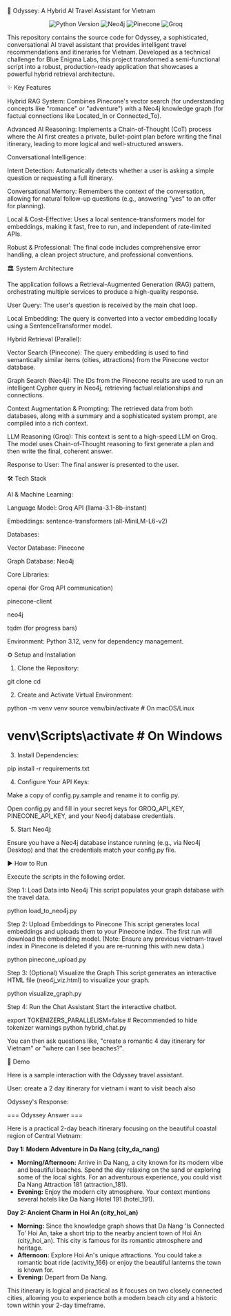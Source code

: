 🚀 Odyssey: A Hybrid AI Travel Assistant for Vietnam

<p align="center">
<img src="https://www.google.com/search?q=https://img.shields.io/badge/Python-3.12-3776AB%3Fstyle%3Dfor-the-badge%26logo%3Dpython" alt="Python Version"/>
<img src="https://www.google.com/search?q=https://img.shields.io/badge/Neo4j-Graph_Database-008CC1%3Fstyle%3Dfor-the-badge%26logo%3Dneo4j" alt="Neo4j"/>
<img src="https://www.google.com/search?q=https://img.shields.io/badge/Pinecone-Vector_DB-00BFFF%3Fstyle%3Dfor-the-badge%26logo%3Dpinecone" alt="Pinecone"/>
<img src="https://www.google.com/search?q=https://img.shields.io/badge/Groq-LLM_Inference-F05A28%3Fstyle%3Dfor-the-badge" alt="Groq"/>
</p>

This repository contains the source code for Odyssey, a sophisticated, conversational AI travel assistant that provides intelligent travel recommendations and itineraries for Vietnam. Developed as a technical challenge for Blue Enigma Labs, this project transformed a semi-functional script into a robust, production-ready application that showcases a powerful hybrid retrieval architecture.

✨ Key Features

Hybrid RAG System: Combines Pinecone's vector search (for understanding concepts like "romance" or "adventure") with a Neo4j knowledge graph (for factual connections like Located_In or Connected_To).

Advanced AI Reasoning: Implements a Chain-of-Thought (CoT) process where the AI first creates a private, bullet-point plan before writing the final itinerary, leading to more logical and well-structured answers.

Conversational Intelligence:

Intent Detection: Automatically detects whether a user is asking a simple question or requesting a full itinerary.

Conversational Memory: Remembers the context of the conversation, allowing for natural follow-up questions (e.g., answering "yes" to an offer for planning).

Local & Cost-Effective: Uses a local sentence-transformers model for embeddings, making it fast, free to run, and independent of rate-limited APIs.

Robust & Professional: The final code includes comprehensive error handling, a clean project structure, and professional conventions.

🏛️ System Architecture

The application follows a Retrieval-Augmented Generation (RAG) pattern, orchestrating multiple services to produce a high-quality response.

User Query: The user's question is received by the main chat loop.

Local Embedding: The query is converted into a vector embedding locally using a SentenceTransformer model.

Hybrid Retrieval (Parallel):

Vector Search (Pinecone): The query embedding is used to find semantically similar items (cities, attractions) from the Pinecone vector database.

Graph Search (Neo4j): The IDs from the Pinecone results are used to run an intelligent Cypher query in Neo4j, retrieving factual relationships and connections.

Context Augmentation & Prompting: The retrieved data from both databases, along with a summary and a sophisticated system prompt, are compiled into a rich context.

LLM Reasoning (Groq): This context is sent to a high-speed LLM on Groq. The model uses Chain-of-Thought reasoning to first generate a plan and then write the final, coherent answer.

Response to User: The final answer is presented to the user.

🛠️ Tech Stack

AI & Machine Learning:

Language Model: Groq API (llama-3.1-8b-instant)

Embeddings: sentence-transformers (all-MiniLM-L6-v2)

Databases:

Vector Database: Pinecone

Graph Database: Neo4j

Core Libraries:

openai (for Groq API communication)

pinecone-client

neo4j

tqdm (for progress bars)

Environment: Python 3.12, venv for dependency management.

⚙️ Setup and Installation

1. Clone the Repository:

git clone <your-repository-url>
cd <your-repository-name>


2. Create and Activate Virtual Environment:

python -m venv venv
source venv/bin/activate  # On macOS/Linux
# venv\Scripts\activate    # On Windows


3. Install Dependencies:

pip install -r requirements.txt


4. Configure Your API Keys:

Make a copy of config.py.sample and rename it to config.py.

Open config.py and fill in your secret keys for GROQ_API_KEY, PINECONE_API_KEY, and your Neo4j database credentials.

5. Start Neo4j:

Ensure you have a Neo4j database instance running (e.g., via Neo4j Desktop) and that the credentials match your config.py file.

▶️ How to Run

Execute the scripts in the following order.

Step 1: Load Data into Neo4j
This script populates your graph database with the travel data.

python load_to_neo4j.py


Step 2: Upload Embeddings to Pinecone
This script generates local embeddings and uploads them to your Pinecone index. The first run will download the embedding model.
(Note: Ensure any previous vietnam-travel index in Pinecone is deleted if you are re-running this with new data.)

python pinecone_upload.py


Step 3: (Optional) Visualize the Graph
This script generates an interactive HTML file (neo4j_viz.html) to visualize your graph.

python visualize_graph.py


Step 4: Run the Chat Assistant
Start the interactive chatbot.

export TOKENIZERS_PARALLELISM=false # Recommended to hide tokenizer warnings
python hybrid_chat.py


You can then ask questions like, "create a romantic 4 day itinerary for Vietnam" or "where can I see beaches?".

📸 Demo

Here is a sample interaction with the Odyssey travel assistant.

User:
create a 2 day itinerary for vietnam i want to visit beach also

Odyssey's Response:

=== Odyssey Answer ===

Here is a practical 2-day beach itinerary focusing on the beautiful coastal region of Central Vietnam:

**Day 1: Modern Adventure in Da Nang (city_da_nang)**

* **Morning/Afternoon:** Arrive in Da Nang, a city known for its modern vibe and beautiful beaches. Spend the day relaxing on the sand or exploring some of the local sights. For an adventurous experience, you could visit Da Nang Attraction 181 (attraction_181).
* **Evening:** Enjoy the modern city atmosphere. Your context mentions several hotels like Da Nang Hotel 191 (hotel_191).

**Day 2: Ancient Charm in Hoi An (city_hoi_an)**

* **Morning:** Since the knowledge graph shows that Da Nang 'Is Connected To' Hoi An, take a short trip to the nearby ancient town of Hoi An (city_hoi_an). This city is famous for its romantic atmosphere and heritage.
* **Afternoon:** Explore Hoi An's unique attractions. You could take a romantic boat ride (activity_166) or enjoy the beautiful lanterns the town is known for.
* **Evening:** Depart from Da Nang.

This itinerary is logical and practical as it focuses on two closely connected cities, allowing you to experience both a modern beach city and a historic town within your 2-day timeframe.
